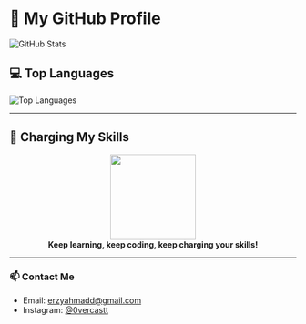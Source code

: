 # 🚀 My GitHub Profile

![GitHub Stats](https://github-readme-stats.vercel.app/api?username=dr1zzling&show_icons=true&count_private=true&theme=tokyonight)



## 💻 Top Languages
![Top Languages](https://github-readme-stats.vercel.app/api/top-langs/?username=dr1zzling&layout=compact&theme=tokyonight)

---

## 🔋 Charging My Skills
<p align="center">
  <img src="https://media.giphy.com/media/Ll22OhMLAlVDb8UQWe/giphy.gif" width="150">
  <br>
  <b>Keep learning, keep coding, keep charging your skills!</b>
</p>

---

### 📫 Contact Me
- Email: erzyahmadd@gmail.com
- Instagram: [@0vercastt](https://instagram.com/yourusername)
  
